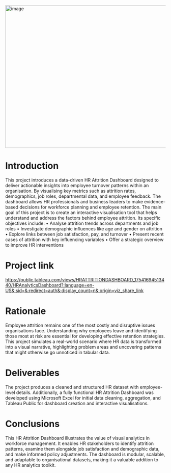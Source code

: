 <img width="940" height="448" alt="image" src="https://github.com/user-attachments/assets/2e6b4178-8fff-4398-aa03-8776686edcbf" />


# Introduction
This project introduces a data-driven HR Attrition Dashboard designed to deliver actionable insights into employee turnover patterns within an organisation. By visualising key metrics such as attrition rates, demographics, job roles, departmental data, and employee feedback. The dashboard allows HR professionals and business leaders to make evidence-based decisions for workforce planning and employee retention.
The main goal of this project is to create an interactive visualisation tool that helps understand and address the factors behind employee attrition. Its specific objectives include:
• Analyse attrition trends across departments and job roles
• Investigate demographic influences like age and gender on attrition
• Explore links between job satisfaction, pay, and turnover
• Present recent cases of attrition with key influencing variables
• Offer a strategic overview to improve HR interventions

# Project link
https://public.tableau.com/views/HRATTRITIONDASHBOARD_17541694513440/HRAnalyticsDashboard?:language=en-US&:sid=&:redirect=auth&:display_count=n&:origin=viz_share_link

# Rationale
Employee attrition remains one of the most costly and disruptive issues organisations face. Understanding why employees leave and identifying those most at risk are essential for developing effective retention strategies. This project simulates a real-world scenario where HR data is transformed into a visual narrative, highlighting problem areas and uncovering patterns that might otherwise go unnoticed in tabular data.

# Deliverables
The project produces a cleaned and structured HR dataset with employee-level details. Additionally, a fully functional HR Attrition Dashboard was developed using Microsoft Excel for initial data cleaning, aggregation, and Tableau Public for dashboard creation and interactive visualisations.

# Conclusions
This HR Attrition Dashboard illustrates the value of visual analytics in workforce management. It enables HR stakeholders to identify attrition patterns, examine them alongside job satisfaction and demographic data, and make informed policy adjustments. The dashboard is modular, scalable, and adaptable to organisational datasets, making it a valuable addition to any HR analytics toolkit.

